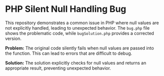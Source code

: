 # PHP Silent Null Handling Bug

This repository demonstrates a common issue in PHP where null values are not explicitly handled, leading to unexpected behavior.  The `bug.php` file shows the problematic code, while `bugSolution.php` provides a corrected version.

**Problem:**
The original code silently fails when null values are passed into the function.  This can lead to errors that are difficult to debug.

**Solution:**
The solution explicitly checks for null values and returns an appropriate result, preventing unexpected behavior.
